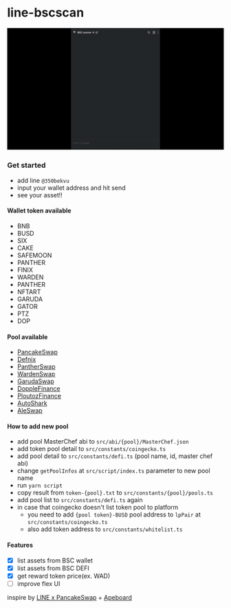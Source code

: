 # line-bscscan

![](https://raw.githubusercontent.com/dacharat/line-bscscan/main/assets/BSC%20Scanner.gif?token=AGARWYCF3BFTVLTVB4W22YDATJWMU)

### Get started

- add line `@350bekvu`
- input your wallet address and hit send
- see your asset!!

#### Wallet token available
- BNB
- BUSD
- SIX
- CAKE
- SAFEMOON
- PANTHER
- FINIX
- WARDEN
- PANTHER
- NFTART
- GARUDA
- GATOR
- PTZ
- DOP

#### Pool available
- [PancakeSwap](https://pancakeswap.finance/)
- [Defnix](https://bsc.definix.com/)
- [PantherSwap](https://pantherswap.com/)
- [WardenSwap](https://www.wardenswap.finance/#/)
- [GarudaSwap](https://garudaswap.finance/)
- [DoppleFinance](https://dopple.finance/)
- [PloutozFinance](https://www.ploutoz.finance/)
- [AutoShark](https://autoshark.finance/)
- [AleSwap](https://aleswap.finance/#/)

#### How to add new pool
- add pool MasterChef abi to `src/abi/{pool}/MasterChef.json`
- add token pool detail to `src/constants/coingecko.ts`
- add pool detail to `src/constants/defi.ts` (pool name, id, master chef abi)
- change `getPoolInfos` at `src/script/index.ts` parameter to new pool name
- run `yarn script`
- copy result from `token-{pool}.txt` to `src/constants/{pool}/pools.ts`
- add pool list to `src/constants/defi.ts` again
- in case that coingecko doesn't list token pool to platform
  - you need to add `{pool token}-BUSD` pool address to `lpPair` at `src/constants/coingecko.ts`
  - also add token address to `src/constants/whitelist.ts` 

#### Features
- [x] list assets from BSC wallet
- [x] list assets from BSC DEFI
- [x] get reward token price(ex. WAD)
- [ ] improve flex UI

inspire by [LINE x PancakeSwap](https://medium.com/linedevth/line-x-pancakeswap-%E0%B9%80%E0%B8%A5%E0%B9%88%E0%B8%99%E0%B9%84%E0%B8%A5%E0%B8%99%E0%B9%8C%E0%B9%84%E0%B8%9B-%E0%B8%81%E0%B9%87%E0%B8%94%E0%B8%B9%E0%B8%9F%E0%B8%B2%E0%B8%A3%E0%B9%8C%E0%B8%A1%E0%B9%84%E0%B8%94%E0%B9%89-%E0%B8%8B%E0%B8%B4%E0%B9%88%E0%B8%87%E0%B9%84%E0%B8%A1%E0%B9%88%E0%B8%8B%E0%B8%B4%E0%B9%88%E0%B8%87%E0%B9%84%E0%B8%9B%E0%B8%94%E0%B8%B9%E0%B8%81%E0%B8%B1%E0%B8%99-eed4951679f3) + [Apeboard](https://apeboard.finance/dashboard)
